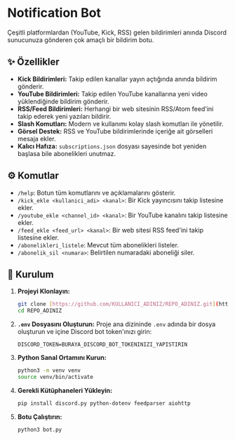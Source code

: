 # Notification Bot

Çeşitli platformlardan (YouTube, Kick, RSS) gelen bildirimleri anında Discord sunucunuza gönderen çok amaçlı bir bildirim botu.

## ✨ Özellikler

- **Kick Bildirimleri:** Takip edilen kanallar yayın açtığında anında bildirim gönderir.
- **YouTube Bildirimleri:** Takip edilen YouTube kanallarına yeni video yüklendiğinde bildirim gönderir.
- **RSS/Feed Bildirimleri:** Herhangi bir web sitesinin RSS/Atom feed'ini takip ederek yeni yazıları bildirir.
- **Slash Komutları:** Modern ve kullanımı kolay slash komutları ile yönetilir.
- **Görsel Destek:** RSS ve YouTube bildirimlerinde içeriğe ait görselleri mesaja ekler.
- **Kalıcı Hafıza:** `subscriptions.json` dosyası sayesinde bot yeniden başlasa bile abonelikleri unutmaz.

## ⚙️ Komutlar

- `/help`: Botun tüm komutlarını ve açıklamalarını gösterir.
- `/kick_ekle <kullanici_adi> <kanal>`: Bir Kick yayıncısını takip listesine ekler.
- `/youtube_ekle <channel_id> <kanal>`: Bir YouTube kanalını takip listesine ekler.
- `/feed_ekle <feed_url> <kanal>`: Bir web sitesi RSS feed'ini takip listesine ekler.
- `/abonelikleri_listele`: Mevcut tüm abonelikleri listeler.
- `/abonelik_sil <numara>`: Belirtilen numaradaki aboneliği siler.

## 🚀 Kurulum

1.  **Projeyi Klonlayın:**
    ```bash
    git clone [https://github.com/KULLANICI_ADINIZ/REPO_ADINIZ.git](https://github.com/KULLANICI_ADINIZ/REPO_ADINIZ.git)
    cd REPO_ADINIZ
    ```

2.  **`.env` Dosyasını Oluşturun:**
    Proje ana dizininde `.env` adında bir dosya oluşturun ve içine Discord bot token'ınızı girin:
    ```
    DISCORD_TOKEN=BURAYA_DISCORD_BOT_TOKENINIZI_YAPISTIRIN
    ```

3.  **Python Sanal Ortamını Kurun:**
    ```bash
    python3 -m venv venv
    source venv/bin/activate
    ```

4.  **Gerekli Kütüphaneleri Yükleyin:**
    ```bash
    pip install discord.py python-dotenv feedparser aiohttp
    ```

5.  **Botu Çalıştırın:**
    ```bash
    python3 bot.py
    ```